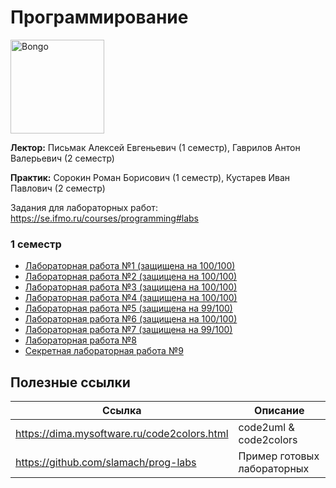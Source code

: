 # Программирование

<img alt="Bongo" src="https://github.com/maxbarsukov/itmo/blob/master/.docs/bongo.gif" height="150">

**Лектор:** Письмак Алексей Евгеньевич (1 семестр), Гаврилов Антон Валерьевич (2 семестр)

**Практик:** Сорокин Роман Борисович (1 семестр), Кустарев Иван Павлович (2 семестр)

Задания для лабораторных работ: https://se.ifmo.ru/courses/programming#labs

### 1 семестр

- [Лабораторная работа №1 (защищена на 100/100)](./%D0%BB%D0%B0%D0%B1%D0%BE%D1%80%D0%B0%D1%82%D0%BE%D1%80%D0%BD%D1%8B%D0%B5/lab1)
- [Лабораторная работа №2 (защищена на 100/100)](./%D0%BB%D0%B0%D0%B1%D0%BE%D1%80%D0%B0%D1%82%D0%BE%D1%80%D0%BD%D1%8B%D0%B5/lab2)
- [Лабораторная работа №3 (защищена на 100/100)](./%D0%BB%D0%B0%D0%B1%D0%BE%D1%80%D0%B0%D1%82%D0%BE%D1%80%D0%BD%D1%8B%D0%B5/lab3)
- [Лабораторная работа №4 (защищена на 100/100)](./%D0%BB%D0%B0%D0%B1%D0%BE%D1%80%D0%B0%D1%82%D0%BE%D1%80%D0%BD%D1%8B%D0%B5/lab4)
- [Лабораторная работа №5 (защищена на 99/100)](./%D0%BB%D0%B0%D0%B1%D0%BE%D1%80%D0%B0%D1%82%D0%BE%D1%80%D0%BD%D1%8B%D0%B5/lab5)
- [Лабораторная работа №6 (защищена на 100/100)](./%D0%BB%D0%B0%D0%B1%D0%BE%D1%80%D0%B0%D1%82%D0%BE%D1%80%D0%BD%D1%8B%D0%B5/lab6)
- [Лабораторная работа №7 (защищена на 99/100)](./%D0%BB%D0%B0%D0%B1%D0%BE%D1%80%D0%B0%D1%82%D0%BE%D1%80%D0%BD%D1%8B%D0%B5/lab7)
- [Лабораторная работа №8](./%D0%BB%D0%B0%D0%B1%D0%BE%D1%80%D0%B0%D1%82%D0%BE%D1%80%D0%BD%D1%8B%D0%B5/lab8)
- [Секретная лабораторная работа №9](./%D0%BB%D0%B0%D0%B1%D0%BE%D1%80%D0%B0%D1%82%D0%BE%D1%80%D0%BD%D1%8B%D0%B5/lab9)

## Полезные ссылки

| Ссылка | Описание |
| --- | --- |
| https://dima.mysoftware.ru/code2colors.html | code2uml & code2colors |
| https://github.com/slamach/prog-labs | Пример готовых лабораторных |
